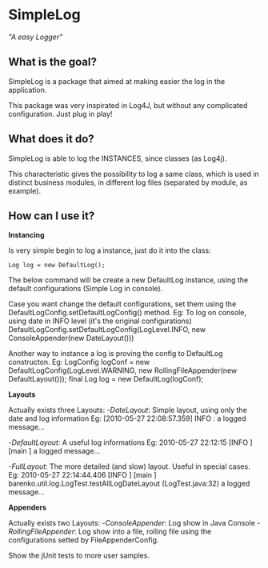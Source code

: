SimpleLog
==========

_"A easy Logger"_


What is the goal?
-----------------

SimpleLog is a package that aimed at making easier the log in the application.

This package was very inspirated in Log4J, but without any complicated configuration. Just plug in play!


What does it do?
----------------

SimpleLog is able to log the INSTANCES, since classes (as Log4j). 

This characteristic gives the possibility to log a same class, which is used in distinct business modules, in different log files (separated by module, as example). 



How can I use it?
-----------------

**Instancing**

Is very simple begin to log a instance, just do it into the class:

	Log log = new DefaultLog();

The below command will be create a new DefaultLog instance, using the default configurations (Simple Log in console).

Case you want change the default configurations, set them using the DefaultLogConfig.setDefaultLogConfig() method.
Eg: To log on console, using date in INFO level (it's the original configurations) 
	DefaultLogConfig.setDefaultLogConfig(LogLevel.INFO, new ConsoleAppender(new DateLayout()))

Another way to instance a log is proving the config to DefaultLog constructon.
Eg: 
	LogConfig logConf = new DefaultLogConfig(LogLevel.WARNING, new RollingFileAppender(new DefaultLayout()));
	final Log log = new DefaultLog(logConf);

**Layouts**

Actually exists three Layouts:
-_DateLayout_: Simple layout, using only the date and log information
	Eg: [2010-05-27 22:08:57.359] INFO   : a logged message...
	 
-_DefaultLayout_: A useful log informations
	Eg: 2010-05-27 22:12:15 [INFO   ] [main                               ] a logged message...
	
-_FullLayout_: The more detailed (and slow) layout. Useful in special cases.
	Eg: 2010-05-27 22:14:44.406 [INFO   ] [main                               ] barenko.util.log.LogTest.testAllLogDateLayout (LogTest.java:32)
                                  a logged message...

**Appenders**

Actually exists two Layouts:
-_ConsoleAppender_: Log show in Java Console
-_RollingFileAppender_: Log show into a file, rolling file using the configurations setted by FileAppenderConfig.

Show the jUnit tests to more user samples.	